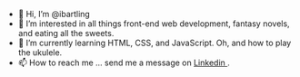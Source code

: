 - 👋 Hi, I’m @ibartling
- 👀 I’m interested in all things front-end web development, fantasy novels, and eating all the sweets.
- 🌱 I’m currently learning HTML, CSS, and JavaScript. Oh, and how to play the ukulele.
- 📫 How to reach me ... send me a message on <a href="https://www.linkedin.com/in/isabel-bartling" target="_blank">Linkedin </a>.

<!---
ibartling/ibartling is a ✨ special ✨ repository because its `README.md` (this file) appears on your GitHub profile.
You can click the Preview link to take a look at your changes.
--->
